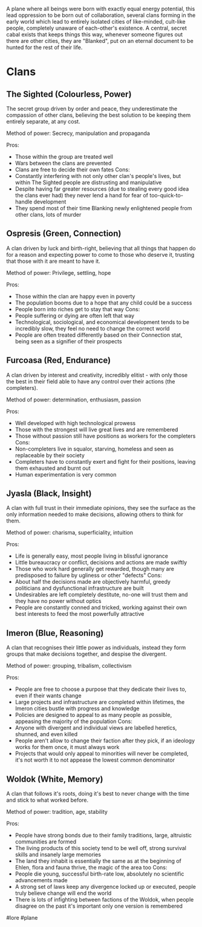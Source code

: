 A plane where all beings were born with exactly equal energy potential, this lead oppression to be born out of collaboration, several clans forming in the early world which lead to entirely isolated cities of like-minded, cult-like people, completely unaware of each-other's existence. A central, secret cabal exists that keeps things this way, whenever someone figures out there are other cities, they are "Blanked", put on an eternal document to be hunted for the rest of their life.

# Clans

## The Sighted (Colourless, Power)

The secret group driven by order and peace, they underestimate the compassion of other clans, believing the best solution to be keeping them entirely separate, at any cost.

Method of power: Secrecy, manipulation and propaganda

Pros: 
- Those within the group are treated well
- Wars between the clans are prevented
- Clans are free to decide their own fates
Cons:
- Constantly interfering with not only other clan's people's lives, but within The Sighted people are distrusting and manipulative
- Despite having far greater resources (due to stealing every good idea the clans ever had) they never lend a hand for fear of too-quick-to-handle development
- They spend most of their time Blanking newly enlightened people from other clans, lots of murder

## Ospresis (Green, Connection)

A clan driven by luck and birth-right, believing that all things that happen do for a reason and expecting power to come to those who deserve it, trusting that those with it are meant to have it.

Method of power: Privilege, settling, hope

Pros: 
- Those within the clan are happy even in poverty
- The population booms due to a hope that any child could be a success
- People born into riches get to stay that way
Cons:
- People suffering or dying are often left that way
- Technological, sociological, and economical development tends to be incredibly slow, they feel no need to change the correct world
- People are often treated differently based on their Connection stat, being seen as a signifier of their prospects


## Furcoasa (Red, Endurance)

A clan driven by interest and creativity, incredibly elitist - with only those the best in their field able to have any control over their actions (the completers).

Method of power: determination, enthusiasm, passion

Pros:
- Well developed with high technological prowess
- Those with the strongest will live great lives and are remembered
- Those without passion still have positions as workers for the completers
Cons:
- Non-completers live in squalor, starving, homeless and seen as replaceable by their society
- Completers have to constantly exert and fight for their positions, leaving them exhausted and burnt out
- Human experimentation is very common


## Jyasla (Black, Insight)

A clan with full trust in their immediate opinions, they see the surface as the only information needed to make decisions, allowing others to think for them.

Method of power: charisma, superficiality, intuition

Pros:
- Life is generally easy, most people living in blissful ignorance
- Little bureaucracy or conflict, decisions and actions are made swiftly
- Those who work hard generally get rewarded, though many are predisposed to failure by ugliness or other "defects"
Cons:
- About half the decisions made are objectively harmful, greedy politicians and dysfunctional infrastructure are built
- Undesirables are left completely destitute, no-one will trust them and they have no power without optics
- People are constantly conned and tricked, working against their own best interests to feed the most powerfully attractive

## Imeron (Blue, Reasoning)

A clan that recognises their little power as individuals, instead they form groups that make decisions together, and despise the divergent.

Method of power: grouping, tribalism, collectivism

Pros:
- People are free to choose a purpose that they dedicate their lives to, even if their wants change
- Large projects and infrastructure are completed within lifetimes, the Imeron cities bustle with progress and knowledge
- Policies are designed to appeal to as many people as possible, appeasing the majority of the population
Cons:
- Anyone with divergent and individual views are labelled heretics, shunned, and even killed
- People aren't allow to change their faction after they pick, if an ideology works for them once, it must always work
- Projects that would only appeal to minorities will never be completed, it's not worth it to not appease the lowest common denominator

## Woldok (White, Memory)

A clan that follows it's roots, doing it's best to never change with the time and stick to what worked before.

Method of power: tradition, age, stability

Pros:
- People have strong bonds due to their family traditions, large, altruistic communities are formed
- The living products of this society tend to be well off, strong survival skills and insanely large memories
- The land they inhabit is essentially the same as at the beginning of Ehlen, flora and fauna thrive, the magic of the area too
Cons:
- People die young, successful birth-rate low, absolutely no scientific advancements made
- A strong set of laws keep any divergence locked up or executed, people truly believe change will end the world
- There is lots of infighting between factions of the Woldok, when people disagree on the past it's important only one version is remembered

#lore #plane